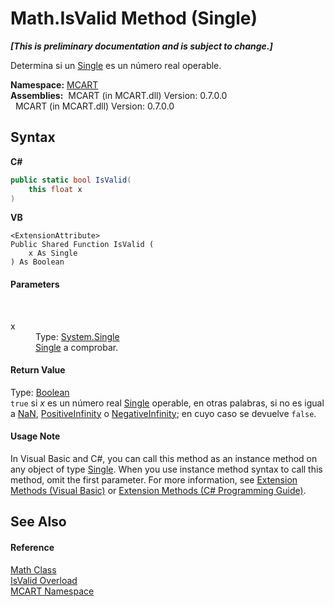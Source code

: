 # Math.IsValid Method (Single)
 _**\[This is preliminary documentation and is subject to change.\]**_

Determina si un <a href="http://msdn2.microsoft.com/es-es/library/3www918f" target="_blank">Single</a> es un número real operable.

**Namespace:**&nbsp;<a href="89e7854f-fe6f-d208-fb0c-b17953422852">MCART</a><br />**Assemblies:**&nbsp;&nbsp;MCART (in MCART.dll) Version: 0.7.0.0<br />&nbsp;&nbsp;MCART (in MCART.dll) Version: 0.7.0.0<br />

## Syntax

**C#**<br />
``` C#
public static bool IsValid(
	this float x
)
```

**VB**<br />
``` VB
<ExtensionAttribute>
Public Shared Function IsValid ( 
	x As Single
) As Boolean
```


#### Parameters
&nbsp;<dl><dt>x</dt><dd>Type: <a href="http://msdn2.microsoft.com/es-es/library/3www918f" target="_blank">System.Single</a><br /><a href="http://msdn2.microsoft.com/es-es/library/3www918f" target="_blank">Single</a> a comprobar.</dd></dl>

#### Return Value
Type: <a href="http://msdn2.microsoft.com/es-es/library/a28wyd50" target="_blank">Boolean</a><br />`true` si *x* es un número real <a href="http://msdn2.microsoft.com/es-es/library/3www918f" target="_blank">Single</a> operable, en otras palabras, si no es igual a <a href="http://msdn2.microsoft.com/es-es/library/xaws5xs2" target="_blank">NaN</a>, <a href="http://msdn2.microsoft.com/es-es/library/w2bh5974" target="_blank">PositiveInfinity</a> o <a href="http://msdn2.microsoft.com/es-es/library/914cf9wd" target="_blank">NegativeInfinity</a>; en cuyo caso se devuelve `false`.

#### Usage Note
In Visual Basic and C#, you can call this method as an instance method on any object of type <a href="http://msdn2.microsoft.com/es-es/library/3www918f" target="_blank">Single</a>. When you use instance method syntax to call this method, omit the first parameter. For more information, see <a href="http://msdn.microsoft.com/en-us/library/bb384936.aspx">Extension Methods (Visual Basic)</a> or <a href="http://msdn.microsoft.com/en-us/library/bb383977.aspx">Extension Methods (C# Programming Guide)</a>.

## See Also


#### Reference
<a href="f110ea19-9a5d-de5d-39e7-a5ebffb3bc2c">Math Class</a><br /><a href="4758f226-6aee-c22c-6687-d92021d09ff6">IsValid Overload</a><br /><a href="89e7854f-fe6f-d208-fb0c-b17953422852">MCART Namespace</a><br />